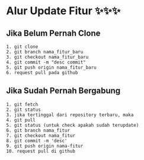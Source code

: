 # Alur Update Fitur ✨✨✨

## Jika Belum Pernah Clone
```
1. git clone
2. git branch nama_fitur_baru
3. git checkout nama_fitur_baru
4. git commit -m "desc commit"
5. git push origin nama_fitur_baru
6. request pull pada github

```

## Jika Sudah Pernah Bergabung
```
1. git fetch
2. git status
3. jika tertinggal dari repository terbaru, maka
4. git pull
5. git status (untuk check apakah sudah terupdate)
6. git branch nama_fitur
7. git checkout nama_fitur
8. git commit -m 'desc'
9. git push origin nama-fitur
10. request pull di github 

```
